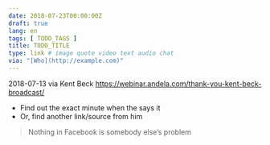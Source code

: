 ```yaml
---
date: 2018-07-23T00:00:00Z
draft: true
lang: en
tags: [ TODO_TAGS ]
title: TODO_TITLE
type: link # image quote video text audio chat
via: "[Who](http://example.com)"
---
```



2018-07-13 via Kent Beck
https://webinar.andela.com/thank-you-kent-beck-broadcast/

* Find out the exact minute when the says it
* Or, find another link/source from him

> Nothing in Facebook is somebody else’s problem

